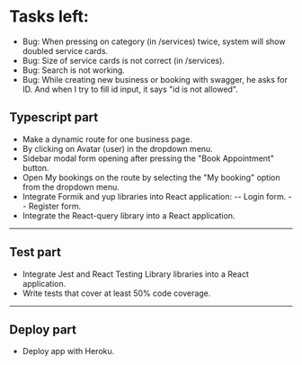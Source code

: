 # Tasks left:

- Bug: When pressing on category (in /services) twice, system will show doubled service cards.
- Bug: Size of service cards is not correct (in /services).
- Bug: Search is not working.
- Bug: While creating new business or booking with swagger, he asks for ID. And when I try to fill id input, it says "id is not allowed".

## Typescript part

- Make a dynamic route for one business page.
- By clicking on Avatar (user) in the dropdown menu.
- Sidebar modal form opening after pressing the "Book Appointment" button.
- Open My bookings on the route by selecting the "My booking" option from the dropdown menu.
- Integrate Formik and yup libraries into React application:
  -- Login form.
  -- Register form.
- Integrate the React-query library into a React application.

---

## Test part

- Integrate Jest and React Testing Library libraries into a React application.
- Write tests that cover at least 50% code coverage.

---

## Deploy part

- Deploy app with Heroku.
